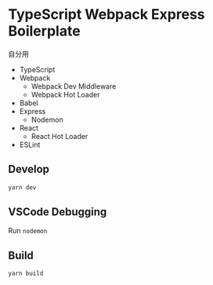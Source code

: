 # TypeScript Webpack Express Boilerplate

自分用

- TypeScript
- Webpack
  - Webpack Dev Middleware
  - Webpack Hot Loader
- Babel
- Express
  - Nodemon
- React
  - React Hot Loader
- ESLint

## Develop

```sh
yarn dev
```

## VSCode Debugging

Run `nodemon`

## Build

```sh
yarn build
```
